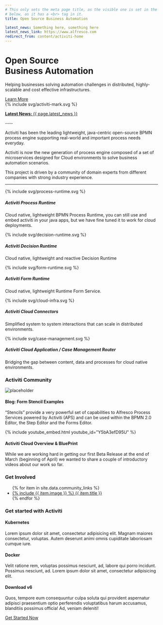 ```yaml
---
# This only sets the meta page title, as the visible one is set in the HTML 
# below, as it has a <br> tag in it.
title: Open Source Business Automation

latest_news: Something here, something here
latest_news_link: https://www.alfresco.com
redirect_from: content/activiti-home
---
```

<div class="bg-no-repeat bg-full-width bg-bottom bg-image-clouds-full md:bg-image-clouds">
  <div class="text-center md:text-left wrap max-w-md pt-8 pb-16 md:pt-16 clearfix">
    <div class="md:w-1/2 md:float-left">
      <h1 class="text-green">Open Source <br>Business Automation</h1>
      <p class="text-lg leading-tight mt-0">Helping businesses solving automation challenges in distributed, highly-scalable and cost effective infrastructures.</p>
      <a href='#get-started' class="mt-4 btn btn--large">Learn More</a>
    </div>
    <div class="hidden md:block md:float-right">
      {% include svg/activiti-mark.svg %}
    </div>
  </div>
</div>

<p class="mt-0 bg-green"><a href="{{ page.latest_news_link }}" class="border-t border-white md:border-0 wrap block py-4 text-center text-white text-lg"><strong>Latest News: </strong>{{ page.latest_news }}</a></p>


<div class="wrap max-w-md md:py-4 text-center" markdown='1'>
----

Activiti has been the leading lightweight, java-centric open-source BPMN process engine supporting real-world and important process needs everyday.

Activiti is now the new generation of process engine composed of a set of microservices designed for Cloud environments to solve business automation scenarios. 

This project is driven by a community of domain experts from different companies with strong industry experience.

----
</div>


<div class="bg-green">
  <div class="wrap pt-2 pb-8 md:py-8 xl:py-16 md:px-0 text-white text-center">
    <div class="md:flex md:flex-wrap md:justify-center">
      <div class="max-w-xs mx-auto my-4 md:mx-0 md:px-6">
        <div class="inline-block">{% include svg/process-runtime.svg %}</div>
        <h5>Activiti Process Runtime</h5>
        <p>Cloud native, lightweight BPMN Process Runtime, you can still use and embed activiti in your java apps, but we have fine tuned it to work for cloud deployments.</p>
      </div>
      <div class="max-w-xs mx-auto my-4 md:mx-0 md:px-6">
        <div class="inline-block">{% include svg/decision-runtime.svg %}</div>
        <h5>Activiti Decision Runtime</h5>
        <p>Cloud native, lightweight and reactive Decision Runtime</p>
      </div>
      <div class="max-w-xs mx-auto my-4 md:mx-0 md:px-6">
        <div class="inline-block">{% include svg/form-runtime.svg %}</div>
        <h5>Activiti Form Runtime</h5>
        <p>Cloud native, lightweight Runtime Form Service.</p>
      </div>
      <div class="max-w-xs mx-auto my-4 md:mx-0 md:px-6">
        <div class="inline-block">{% include svg/cloud-infra.svg %}</div>
        <h5>Activiti Cloud Connectors</h5>
        <p>Simplified system to system interactions that can scale in distributed environments.</p>
      </div>
      <div class="max-w-xs mx-auto my-4 md:mx-0 md:px-6">
        <div class="inline-block">{% include svg/case-management.svg %}</div>
        <h5>Activiti Cloud Application / Case Management Router</h5>
        <p>Bridging the gap between content, data and processes for cloud native environments.</p>
      </div>
    </div>
  </div>
</div>
  

<div class="wrap pt-8 md:pb-4 lg:py-16">
  <h3 class="section-heading">Activiti Community</h3>
  <div class="flex flex-wrap justify-center lg:flex-no-wrap -mx-3">
    <div class="max-w-sm mt-4 md:mt-8 mb-8 mx-3 lg:mx-8">
      <img src="http://via.placeholder.com/1280x720" title="placeholder"/>
      <h4 class="section-sub-heading">Blog: Form Stencil Examples</h4>
      <p>“Stencils” provide a very powerful set of capabilities to Alfresco Process Services powered by Activiti (APS) and can be used within the BPMN 2.0 Editor, the Step Editor and the Forms Editor.</p>
    </div>
    <div class="max-w-sm mt-4 md:mt-8 mb-8 mx-3 lg:mx-8">
      {% include youtube_embed.html youtube_id="Y5bA3efD95U" %}
      <h4 class="section-sub-heading">Activiti Cloud Overview &amp; BluePrint</h4>
      <p>While we are working hard in getting our first Beta Release at the end of March (beginning of April) we wanted to share a couple of introductory videos about our work so far.</p>
    </div>
  </div>
</div>


<div class="bg-grey-light">
  <div class="wrap py-8 md:py-12 lg:py-16 text-center">
    <h3 class="section-sub-heading pb-8 md:pb-12 lg:pb-16">Get Involved</h3>
    <ul class="list-reset mt-0 flex flex-wrap items-start">
      {% for item in site.data.community_links %}
        <li class="mb-4 w-1/3 lg:w-1/6">
          <a class="block text-grey-darker" href="{{ item.url }}" alt="{{ item.title }}">
            <span class="inline-block">{% include {{ item.image }} %}</span>
            <span class="block">{{ item.title }}</span>
          </a>
        </li>
      {% endfor %}      
    </ul>

  </div>
</div>


<div id='get-started' class="wrap py-8 md:py-16 xl:py-24 text-center">
  <h3 class="section-heading">Get started with Activiti</h3>
  <div class="lg:flex">
    <div class="max-w-sm mx-auto my-6 lg:m-8">
      <h4 class="section-sub-heading md:mb-6">Kubernetes</h4>
      <p>Lorem ipsum dolor sit amet, consectetur adipisicing elit. Magnam maiores consectetur, voluptas. Autem deserunt animi omnis cupiditate laboriosam cumque iure.</p>
    </div>
    <div class="max-w-sm mx-auto my-6 lg:m-8">
      <h4 class="section-sub-heading md:mb-6">Docker</h4>
      <p>Velit ratione rem, voluptas possimus nesciunt, ad, labore qui porro incidunt. Possimus nesciunt, ad. Lorem ipsum dolor sit amet, consectetur adipisicing elit.</p>
    </div>
    <div class="max-w-sm mx-auto my-6 lg:m-8">
      <h4 class="section-sub-heading md:mb-6">Download v6</h4>
      <p>Quos, tempore eum consequuntur culpa soluta qui provident aspernatur adipisci praesentium optio perferendis voluptatibus harum accusamus, blanditiis possimus officia! Ad, veniam deleniti!</p>
    </div>
  </div>
  <a href="{% link before-you-start.html %}" data-modal="#before-you-start" class="btn btn--large px-8">Get Started Now</a>
</div>